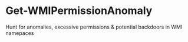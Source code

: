# Get-WMIPermissionAnomaly
Hunt for anomalies, excessive permissions &amp; potential backdoors in WMI namepaces
